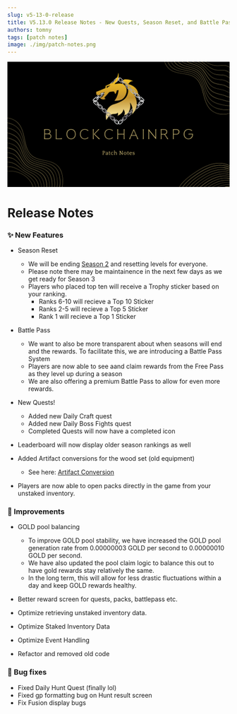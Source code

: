```yaml
---
slug: v5-13-0-release
title: V5.13.0 Release Notes - New Quests, Season Reset, and Battle Pass!
authors: tomny
tags: [patch notes]
image: ./img/patch-notes.png
---
```


![Banner](./img/patch-notes.png)

# Release Notes

### ✨ New Features

- Season Reset

  - We will be ending [Season 2](/docs/game-mechanics/level-system/season2.md) and resetting levels for everyone.
  - Please note there may be maintainence in the next few days as we get ready for Season 3
  - Players who placed top ten will receive a Trophy sticker based on your ranking.
    - Ranks 6-10 will recieve a Top 10 Sticker
    - Ranks 2-5 will recieve a Top 5 Sticker
    - Rank 1 will recieve a Top 1 Sticker

- Battle Pass

  - We want to also be more transparent about when seasons will end and the rewards. To facilitate this, we are introducing a Battle Pass System
  - Players are now able to see aand claim rewards from the Free Pass as they level up during a season
  - We are also offering a premium Battle Pass to allow for even more rewards.

- New Quests!

  - Added new Daily Craft quest
  - Added new Daily Boss Fights quest
  - Completed Quests will now have a completed icon

- Leaderboard will now display older season rankings as well

- Added Artifact conversions for the wood set (old equipment)

  - See here: [Artifact Conversion](/docs/game-mechanics/artifacts/conversion)

- Players are now able to open packs directly in the game from your unstaked inventory.

### 🎨 Improvements

- GOLD pool balancing

  - To improve GOLD pool stability, we have increased the GOLD pool generation rate from 0.00000003 GOLD per second to 0.00000010 GOLD per second.
  - We have also updated the pool claim logic to balance this out to have gold rewards stay relatively the same.
  - In the long term, this will allow for less drastic fluctuations within a day and keep GOLD rewards healthy.

- Better reward screen for quests, packs, battlepass etc.

- Optimize retrieving unstaked inventory data.
- Optimize Staked Inventory Data
- Optimize Event Handling
- Refactor and removed old code

### 🐛 Bug fixes

- Fixed Daily Hunt Quest (finally lol)
- Fixed gp formatting bug on Hunt result screen
- Fix Fusion display bugs
